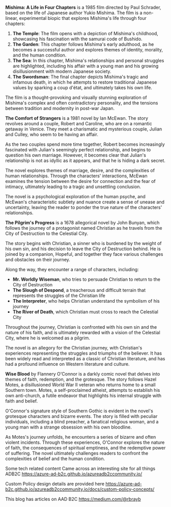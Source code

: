 **Mishima: A Life in Four Chapters** is a 1985 film directed by Paul Schrader, based on the life of Japanese author Yukio Mishima. The film is a non-linear, experimental biopic that explores Mishima's life through four chapters:

1. **The Temple**: The film opens with a depiction of Mishima's childhood, showcasing his fascination with the samurai code of Bushido.
2. **The Garden**: This chapter follows Mishima's early adulthood, as he becomes a successful author and explores themes of identity, morality, and the human condition.
3. **The Sea**: In this chapter, Mishima's relationships and personal struggles are highlighted, including his affair with a young man and his growing disillusionment with modern Japanese society.
4. **The Swordsman**: The final chapter depicts Mishima's tragic and infamous death, in which he attempts to restore traditional Japanese values by sparking a coup d'état, and ultimately takes his own life.

The film is a thought-provoking and visually stunning exploration of Mishima's complex and often contradictory personality, and the tensions between tradition and modernity in post-war Japan.

**The Comfort of Strangers** is a 1981 novel by Ian McEwan. The story revolves around a couple, Robert and Caroline, who are on a romantic getaway in Venice. They meet a charismatic and mysterious couple, Julian and Culley, who seem to be having an affair.

As the two couples spend more time together, Robert becomes increasingly fascinated with Julian's seemingly perfect relationship, and begins to question his own marriage. However, it becomes clear that Julian's relationship is not as idyllic as it appears, and that he is hiding a dark secret.

The novel explores themes of marriage, desire, and the complexities of human relationships. Through the characters' interactions, McEwan examines the tension between the desire for connection and the fear of intimacy, ultimately leading to a tragic and unsettling conclusion.

The novel is a psychological exploration of the human psyche, and McEwan's characteristic subtlety and nuance create a sense of unease and uncertainty, leaving the reader to ponder the true nature of the characters' relationships.

**The Pilgrim's Progress** is a 1678 allegorical novel by John Bunyan, which follows the journey of a protagonist named Christian as he travels from the City of Destruction to the Celestial City.

The story begins with Christian, a sinner who is burdened by the weight of his own sin, and his decision to leave the City of Destruction behind. He is joined by a companion, Hopeful, and together they face various challenges and obstacles on their journey.

Along the way, they encounter a range of characters, including:

* **Mr. Worldly Wiseman**, who tries to persuade Christian to return to the City of Destruction
* **The Slough of Despond**, a treacherous and difficult terrain that represents the struggles of the Christian life
* **The Interpreter**, who helps Christian understand the symbolism of his journey
* **The River of Death**, which Christian must cross to reach the Celestial City

Throughout the journey, Christian is confronted with his own sin and the nature of his faith, and is ultimately rewarded with a vision of the Celestial City, where he is welcomed as a pilgrim.

The novel is an allegory for the Christian journey, with Christian's experiences representing the struggles and triumphs of the believer. It has been widely read and interpreted as a classic of Christian literature, and has had a profound influence on Western literature and culture.


**Wise Blood** by Flannery O'Connor is a darkly comic novel that delves into themes of faith, redemption, and the grotesque. The story follows Hazel Motes, a disillusioned World War II veteran who returns home to a small Southern town. Motes, a self-proclaimed atheist, attempts to establish his own anti-church, a futile endeavor that highlights his internal struggle with faith and belief.

O'Connor's signature style of Southern Gothic is evident in the novel's grotesque characters and bizarre events. The story is filled with peculiar individuals, including a blind preacher, a fanatical religious woman, and a young man with a strange obsession with his own bloodline.

As Motes's journey unfolds, he encounters a series of bizarre and often violent incidents. Through these experiences, O'Connor explores the nature of faith, the consequences of spiritual emptiness, and the redemptive power of suffering. The novel ultimately challenges readers to confront the complexities of belief and the human condition. 


Some tech related content
Came across an interesting site for all things ADB2C
https://azure-ad-b2c.github.io/azureadb2ccommunity.io/

Custom Policy design details are provided here
https://azure-ad-b2c.github.io/azureadb2ccommunity.io/docs/custom-policy-concepts/

This blog has articles on AAD B2C
https://medium.com/@rbrayb

